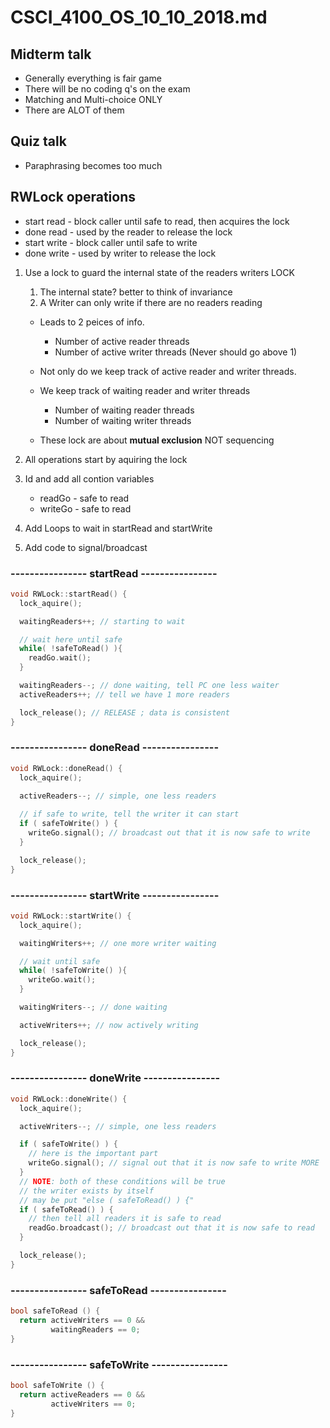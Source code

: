 # CSCI_4100_OS_10_10_2018.md

## Midterm talk

* Generally everything is fair game
* There will be no coding q's on the exam
* Matching and Multi-choice ONLY
* There are ALOT of them

## Quiz talk

* Paraphrasing becomes too much

## RWLock operations

* start read - block caller until safe to read, then acquires the lock
* done read - used by the reader to release the lock
* start write - block caller until safe to write
* done write - used by writer to release the lock

1. Use a lock to guard the internal state of the readers writers LOCK
    1. The internal state? better to think of invariance
    2. A Writer can only write if there are no readers reading

    * Leads to 2 peices of info.
      * Number of active reader threads
      * Number of active writer threads (Never should go above 1)
    * Not only do we keep track of active reader and writer threads.
    * We keep track of waiting reader and writer threads
      * Number of waiting reader threads
      * Number of waiting writer threads

    * These lock are about __mutual exclusion__ NOT sequencing

2. All operations start by aquiring the lock

3. Id and add all contion variables
    * readGo - safe to read
    * writeGo - safe to read

4. Add Loops to wait in startRead and startWrite

5. Add code to signal/broadcast

### ---------------- startRead ----------------
```c++
void RWLock::startRead() {
  lock_aquire();

  waitingReaders++; // starting to wait

  // wait here until safe
  while( !safeToRead() ){
    readGo.wait();
  }

  waitingReaders--; // done waiting, tell PC one less waiter
  activeReaders++; // tell we have 1 more readers

  lock_release(); // RELEASE ; data is consistent
}
```
### ---------------- doneRead ----------------
```c++
void RWLock::doneRead() {
  lock_aquire();

  activeReaders--; // simple, one less readers
  
  // if safe to write, tell the writer it can start
  if ( safeToWrite() ) {
    writeGo.signal(); // broadcast out that it is now safe to write
  }

  lock_release();
}
```
### ---------------- startWrite ----------------
```c++
void RWLock::startWrite() {
  lock_aquire();

  waitingWriters++; // one more writer waiting

  // wait until safe
  while( !safeToWrite() ){
    writeGo.wait();
  }

  waitingWriters--; // done waiting

  activeWriters++; // now actively writing

  lock_release();
}
```
### ---------------- doneWrite ----------------
```c++
void RWLock::doneWrite() {
  lock_aquire();

  activeWriters--; // simple, one less readers

  if ( safeToWrite() ) {
    // here is the important part
    writeGo.signal(); // signal out that it is now safe to write MORE
  }
  // NOTE: both of these conditions will be true
  // the writer exists by itself
  // may be put "else ( safeToRead() ) {"
  if ( safeToRead() ) {
    // then tell all readers it is safe to read
    readGo.broadcast(); // broadcast out that it is now safe to read
  }

  lock_release();
}
```

### ---------------- safeToRead ----------------

```c++ 
bool safeToRead () {
  return activeWriters == 0 &&
         waitingReaders == 0;
}
```

### ---------------- safeToWrite ----------------

```c++ 
bool safeToWrite () {
  return activeReaders == 0 &&
         activeWriters == 0;
}
```